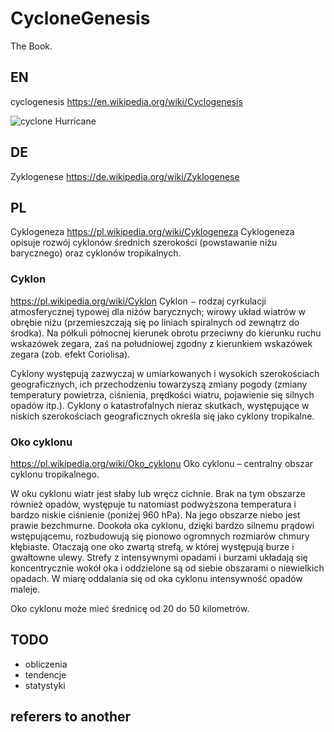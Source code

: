 # CycloneGenesis
The Book. 

## EN
cyclogenesis
https://en.wikipedia.org/wiki/Cyclogenesis

![cyclone Hurricane](https://upload.wikimedia.org/wikipedia/commons/4/4f/Hurricane-en.svg)

## DE
Zyklogenese
https://de.wikipedia.org/wiki/Zyklogenese



## PL
Cyklogeneza
https://pl.wikipedia.org/wiki/Cyklogeneza
Cyklogeneza opisuje rozwój cyklonów średnich szerokości (powstawanie niżu barycznego) oraz cyklonów tropikalnych. 

### Cyklon
https://pl.wikipedia.org/wiki/Cyklon
Cyklon − rodzaj cyrkulacji atmosferycznej typowej dla niżów barycznych; wirowy układ wiatrów w obrębie niżu (przemieszczają się po liniach spiralnych od zewnątrz do środka). Na półkuli północnej kierunek obrotu przeciwny do kierunku ruchu wskazówek zegara, zaś na południowej zgodny z kierunkiem wskazówek zegara (zob. efekt Coriolisa).

Cyklony występują zazwyczaj w umiarkowanych i wysokich szerokościach geograficznych, ich przechodzeniu towarzyszą zmiany pogody (zmiany temperatury powietrza, ciśnienia, prędkości wiatru, pojawienie się silnych opadów itp.). Cyklony o katastrofalnych nieraz skutkach, występujące w niskich szerokościach geograficznych określa się jako cyklony tropikalne. 

### Oko cyklonu
https://pl.wikipedia.org/wiki/Oko_cyklonu
Oko cyklonu – centralny obszar cyklonu tropikalnego.

W oku cyklonu wiatr jest słaby lub wręcz cichnie. Brak na tym obszarze również opadów, występuje tu natomiast podwyższona temperatura i bardzo niskie ciśnienie (poniżej 960 hPa). Na jego obszarze niebo jest prawie bezchmurne. Dookoła oka cyklonu, dzięki bardzo silnemu prądowi wstępującemu, rozbudowują się pionowo ogromnych rozmiarów chmury kłębiaste. Otaczają one oko zwartą strefą, w której występują burze i gwałtowne ulewy. Strefy z intensywnymi opadami i burzami układają się koncentrycznie wokół oka i oddzielone są od siebie obszarami o niewielkich opadach. W miarę oddalania się od oka cyklonu intensywność opadów maleje.

Oko cyklonu może mieć średnicę od 20 do 50 kilometrów. 


## TODO
+ obliczenia
+ tendencje
+ statystyki


## referers to another
